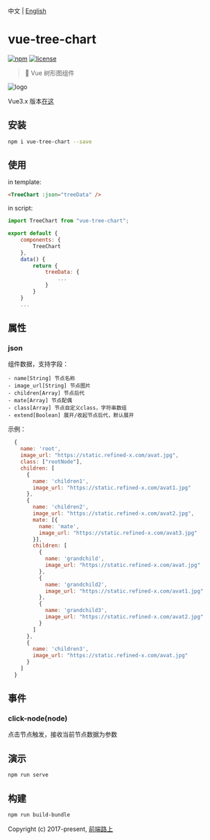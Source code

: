 中文 | [English](README.md)

# vue-tree-chart

[![npm](https://img.shields.io/npm/v/vue-tree-chart.svg)](https://www.npmjs.com/package/vue-tree-chart/) [![license](https://img.shields.io/github/license/tower1229/Vue-Tree-Chart.svg)]()

> :deciduous_tree: Vue 树形图组件

![logo](https://refined-x.com/asset/vtc-logo.png)

Vue3.x 版本[在这](https://github.com/tower1229/Vue-Tree-Chart/tree/vue3)

## 安装

```bash
npm i vue-tree-chart --save
```

## 使用

in template:

```html
<TreeChart :json="treeData" />
```

in script:

```js
import TreeChart from "vue-tree-chart";

export default {
	components: {
    	TreeChart
	},
	data() {
		return {
			treeData: {
				...
			}
		}
	}
	...
```

## 属性

### json

组件数据，支持字段：

```text
- name[String] 节点名称
- image_url[String] 节点图片
- children[Array] 节点后代
- mate[Array] 节点配偶
- class[Array] 节点自定义class，字符串数组
- extend[Boolean] 展开/收起节点后代，默认展开
```

示例：

```js
  {
    name: 'root',
    image_url: "https://static.refined-x.com/avat.jpg",
    class: ["rootNode"],
    children: [
      {
        name: 'children1',
        image_url: "https://static.refined-x.com/avat1.jpg"
      },
      {
        name: 'children2',
        image_url: "https://static.refined-x.com/avat2.jpg",
        mate: [{
          name: 'mate',
          image_url: "https://static.refined-x.com/avat3.jpg"
        }],
        children: [
          {
            name: 'grandchild',
            image_url: "https://static.refined-x.com/avat.jpg"
          },
          {
            name: 'grandchild2',
            image_url: "https://static.refined-x.com/avat1.jpg"
          },
          {
            name: 'grandchild3',
            image_url: "https://static.refined-x.com/avat2.jpg"
          }
        ]
      },
      {
        name: 'children3',
        image_url: "https://static.refined-x.com/avat.jpg"
      }
    ]
  }
```

## 事件

### click-node(node)

点击节点触发，接收当前节点数据为参数

## 演示

```bash
npm run serve
```

## 构建

```bash
npm run build-bundle
```

Copyright (c) 2017-present, [前端路上](http://refined-x.com)
